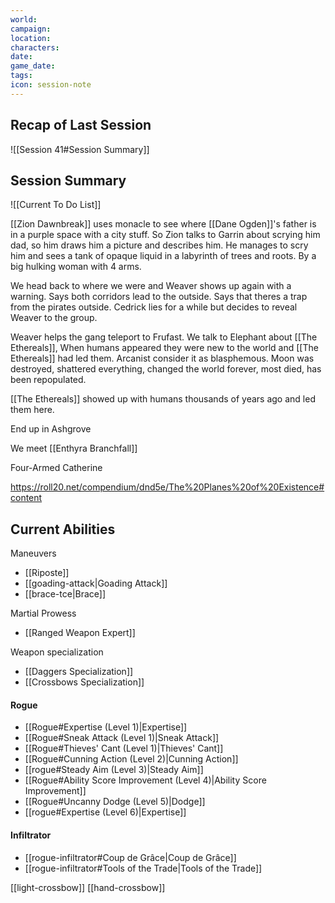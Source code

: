 ```yaml
---
world: 
campaign: 
location: 
characters: 
date: 
game_date: 
tags: 
icon: session-note
---
```

 
## Recap of Last Session

![[Session 41#Session Summary]]

## Session Summary

![[Current To Do List]]


[[Zion Dawnbreak]] uses monacle to see where [[Dane Ogden]]'s father is in a purple space with a city stuff. So Zion talks to Garrin about scrying him dad, so him draws him a picture and describes him. He manages to scry him and sees a tank of opaque liquid in a labyrinth of trees and roots. By a big hulking woman with 4 arms. 

We head back to where we were and Weaver shows up again with a warning. Says both corridors lead to the outside. Says that theres a trap from the pirates outside. Cedrick lies for a while but decides to reveal Weaver to the group. 

Weaver helps the gang teleport to Frufast. We talk to Elephant about [[The Ethereals]], When humans appeared they were new to the world and [[The Ethereals]] had led them. Arcanist consider it as blasphemous. Moon was destroyed, shattered everything, changed the world forever, most died, has been repopulated. 

[[The Ethereals]] showed up with humans thousands of years ago and led them here. 

End up in Ashgrove

We meet [[Enthyra Branchfall]] 

Four-Armed Catherine 

https://roll20.net/compendium/dnd5e/The%20Planes%20of%20Existence#content


## Current Abilities 

Maneuvers
- [[Riposte]]
- [[goading-attack|Goading Attack]]
- [[brace-tce|Brace]]

Martial Prowess
- [[Ranged Weapon Expert]]

Weapon specialization
- [[Daggers Specialization]]
- [[Crossbows Specialization]]

#### Rogue 
- [[Rogue#Expertise (Level 1)|Expertise]]
- [[Rogue#Sneak Attack (Level 1)|Sneak Attack]]
- [[Rogue#Thieves' Cant (Level 1)|Thieves' Cant]]
- [[Rogue#Cunning Action (Level 2)|Cunning Action]]
- [[rogue#Steady Aim (Level 3)|Steady Aim]]
- [[Rogue#Ability Score Improvement (Level 4)|Ability Score Improvement]]
- [[Rogue#Uncanny Dodge (Level 5)|Dodge]]
- [[rogue#Expertise (Level 6)|Expertise]]

#### Infiltrator 
- [[rogue-infiltrator#Coup de Grâce|Coup de Grâce]]
- [[rogue-infiltrator#Tools of the Trade|Tools of the Trade]]

[[light-crossbow]]
[[hand-crossbow]]

